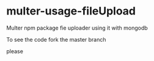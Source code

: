 # multer-usage-fileUpload
Multer npm package fie uploader using it with mongodb

To see the code 
fork the master branch

please 
